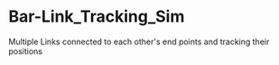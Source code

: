# Bar-Link_Tracking_Sim
Multiple Links connected to each other's end points and tracking their positions
